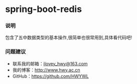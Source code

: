 # spring-boot-redis

### 说明
包含了五中数据类型的基本操作,很简单也很常用到,具体看代码吧!


### 问题建议

- 联系我的邮箱：ilovey_hwy@163.com
- 我的博客：http://www.hwy.ac.cn
- GitHub：https://github.com/HWYWL